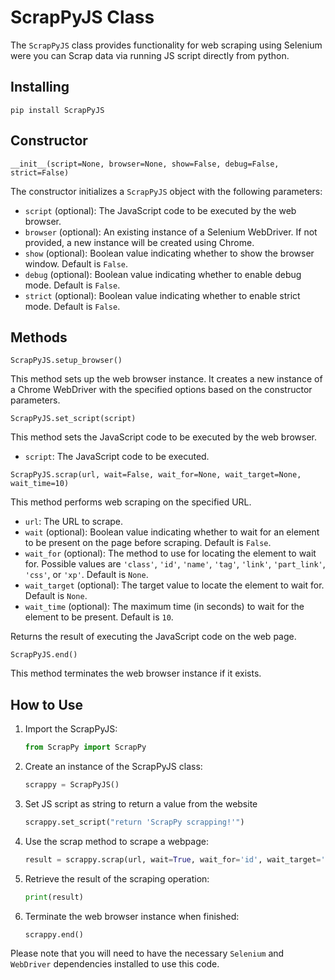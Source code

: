 # ScrapPyJS Class

The `ScrapPyJS` class provides functionality for web scraping using Selenium were you can Scrap data via running JS script directly from python.

## Installing

```terminal
pip install ScrapPyJS
```

## Constructor

`__init__(script=None, browser=None, show=False, debug=False, strict=False)`

The constructor initializes a `ScrapPyJS` object with the following parameters:

- `script` (optional): The JavaScript code to be executed by the web browser.
- `browser` (optional): An existing instance of a Selenium WebDriver. If not provided, a new instance will be created using Chrome.
- `show` (optional): Boolean value indicating whether to show the browser window. Default is `False`.
- `debug` (optional): Boolean value indicating whether to enable debug mode. Default is `False`.
- `strict` (optional): Boolean value indicating whether to enable strict mode. Default is `False`.

## Methods

`ScrapPyJS.setup_browser()`

This method sets up the web browser instance. It creates a new instance of a Chrome WebDriver with the specified options based on the constructor parameters.

`ScrapPyJS.set_script(script)`

This method sets the JavaScript code to be executed by the web browser.

- `script`: The JavaScript code to be executed.

`ScrapPyJS.scrap(url, wait=False, wait_for=None, wait_target=None, wait_time=10)`

This method performs web scraping on the specified URL.

- `url`: The URL to scrape.
- `wait` (optional): Boolean value indicating whether to wait for an element to be present on the page before scraping. Default is `False`.
- `wait_for` (optional): The method to use for locating the element to wait for. Possible values are `'class'`, `'id'`, `'name'`, `'tag'`, `'link'`, `'part_link'`, `'css'`, or `'xp'`. Default is `None`.
- `wait_target` (optional): The target value to locate the element to wait for. Default is `None`.
- `wait_time` (optional): The maximum time (in seconds) to wait for the element to be present. Default is `10`.

Returns the result of executing the JavaScript code on the web page.

`ScrapPyJS.end()`

This method terminates the web browser instance if it exists.

## How to Use

1. Import the ScrapPyJS:

    ```python
    from ScrapPy import ScrapPy
    ```

2. Create an instance of the ScrapPyJS class:

    ```python
    scrappy = ScrapPyJS()
    ```

3. Set JS script as string to return a value from the website

    ```python
    scrappy.set_script("return 'ScrapPy scrapping!'")
    ```

4. Use the scrap method to scrape a webpage:

    ```python
    result = scrappy.scrap(url, wait=True, wait_for='id', wait_target='elementId')
    ```

5. Retrieve the result of the scraping operation:

    ```python
    print(result)
    ```

6. Terminate the web browser instance when finished:

    ```python
    scrappy.end()
    ```

Please note that you will need to have the necessary `Selenium` and `WebDriver` dependencies installed to use this code.
